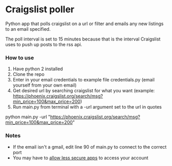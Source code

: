 # Craigslist poller
Python app that polls craigslist on a url or filter and emails any new listings to an email specified.

The poll interval is set to 15 minutes because that is the interval Craigslist uses to push up posts to the rss api.

### How to use
1. Have python 2 installed
2. Clone the repo
3. Enter in your email credentials to example file credentials.py (email yourself from your own email)
1. Get desired url by searching craigslist  for what you want (example: 
https://phoenix.craigslist.org/search/msg?min_price=100&max_price=200)
1. Run main.py from terminal with a -url argument set to the url in quotes

python main.py -url "https://phoenix.craigslist.org/search/msg?min_price=100&max_price=200"

### Notes

* If the email isn't a gmail, edit line 90 of main.py to connect to the correct port
* You may have to [allow less secure apps](https://myaccount.google.com/lesssecureapps) to access your account
